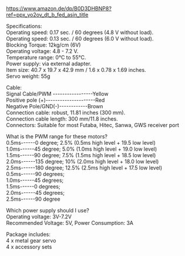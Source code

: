 https://www.amazon.de/dp/B0D3DHBNP8?ref=ppx_yo2ov_dt_b_fed_asin_title

Specifications:  
Operating speed: 0.17 sec. / 60 degrees (4.8 V without load).  
Operating speed: 0.13 sec. / 60 degrees (6.0 V without load).  
Blocking Torque: 12kg/cm (6V)  
Operating voltage: 4.8 - 7.2 V.  
Temperature range: 0°C to 55°C.  
Power supply: via external adapter.  
Item size: 40.7 x 19.7 x 42.9 mm / 1.6 x 0.78 x 1.69 inches.  
Servo weight: 55g  
  
Cable:  
Signal Cable/PWM -----------------Yellow  
Positive pole (+)---------------------Red  
Negative Pole/GND(-)------------Brown  
Connection cable: robust, 11.81 inches (300 mm).  
Connection cable length: 300 mm/11.8 inches.  
Connectors: Suitable for most Futaba, Hitec, Sanwa, GWS receiver port  
  
What is the PWM range for these motors?  
0.5ms------0 degree; 2.5% (0.5ms high level + 19.5 low level)  
1.0ms------45 degree; 5.0% (1.0ms high level + 19.0 low level)  
1.5ms------90 degree; 7.5% (1.5ms high level + 18.5 low level)  
2.0ms------135 degree; 10% (2.0ms high level + 18.0 low level)  
2.5ms------180 degree; 12.5% (2.5ms high level + 17.5 low level)  
0.5ms------90 degrees;  
1.0ms------45 degrees;  
1.5ms------0 degrees;  
2.0ms------45 degrees;  
2.5ms------90 degree  
  
Which power supply should I use?  
Operating voltage: 3V-7.2V  
Recommended Voltage: 5V, Power Consumption: 3A  
  
Package includes:  
4 x metal gear servo  
4 x accessory sets

